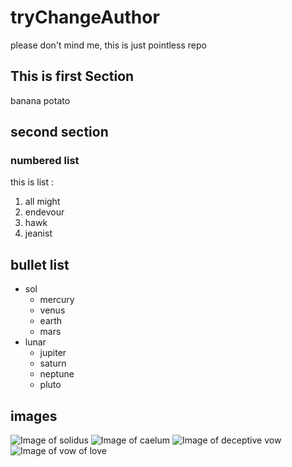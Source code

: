 # tryChangeAuthor

please don't mind me, this is just pointless repo

## This is first Section

banana potato

## second section

### numbered list

this is list :
1. all might
2. endevour 
3. hawk
4. jeanist

## bullet list
* sol
  * mercury
  * venus
  * earth
  * mars
* lunar
  * jupiter
  * saturn
  * neptune
  * pluto 


## images
![Image of solidus](https://wotv-calc.com/assets/cards/lapsrobust_full.png)
![Image of caelum](https://wotv-calc.com/assets/cards/lapssoky_full.png)
![Image of deceptive vow](https://wotv-calc.com/assets/cards/lapsvnla2_full.png)
![Image of vow of love](https://wotv-calc.com/assets/cards/lapsprop_full.png)
